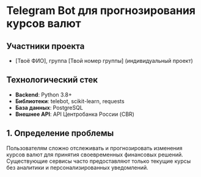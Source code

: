# Telegram Bot для прогнозирования курсов валют

## Участники проекта
- [Твоё ФИО], группа [Твой номер группы] (индивидуальный проект)

## Технологический стек
- **Backend**: Python 3.8+
- **Библиотеки**: telebot, scikit-learn, requests
- **База данных**: PostgreSQL
- **Внешнее API**: API Центробанка России (CBR)

## 1. Определение проблемы
Пользователям сложно отслеживать и прогнозировать изменения курсов валют для принятия своевременных финансовых решений. Существующие сервисы часто предоставляют только текущие курсы без аналитики и персонализированных уведомлений.
